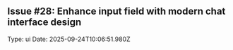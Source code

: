## Issue #28: Enhance input field with modern chat interface design
Type: ui
Date: 2025-09-24T10:06:51.980Z


